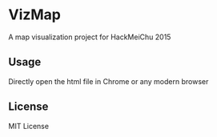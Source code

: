 # VizMap
A map visualization project for HackMeiChu 2015

## Usage
Directly open the html file in Chrome or any modern browser

## License
MIT License
